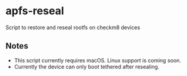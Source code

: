 # apfs-reseal
Script to restore and reseal rootfs on checkm8 devices

## Notes
* This script currently requires macOS. Linux support is coming soon.
* Currently the device can only boot tethered after resealing.
